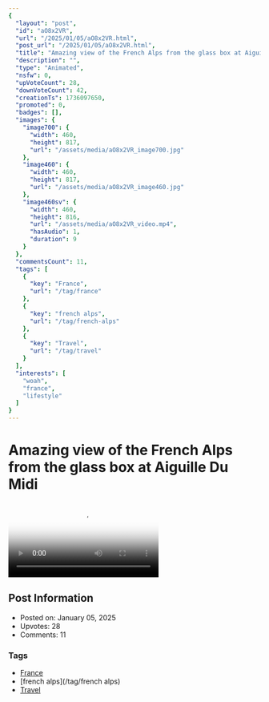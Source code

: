```yaml
---
{
  "layout": "post",
  "id": "aO8x2VR",
  "url": "/2025/01/05/aO8x2VR.html",
  "post_url": "/2025/01/05/aO8x2VR.html",
  "title": "Amazing view of the French Alps from the glass box at Aiguille Du Midi",
  "description": "",
  "type": "Animated",
  "nsfw": 0,
  "upVoteCount": 28,
  "downVoteCount": 42,
  "creationTs": 1736097650,
  "promoted": 0,
  "badges": [],
  "images": {
    "image700": {
      "width": 460,
      "height": 817,
      "url": "/assets/media/aO8x2VR_image700.jpg"
    },
    "image460": {
      "width": 460,
      "height": 817,
      "url": "/assets/media/aO8x2VR_image460.jpg"
    },
    "image460sv": {
      "width": 460,
      "height": 816,
      "url": "/assets/media/aO8x2VR_video.mp4",
      "hasAudio": 1,
      "duration": 9
    }
  },
  "commentsCount": 11,
  "tags": [
    {
      "key": "France",
      "url": "/tag/france"
    },
    {
      "key": "french alps",
      "url": "/tag/french-alps"
    },
    {
      "key": "Travel",
      "url": "/tag/travel"
    }
  ],
  "interests": [
    "woah",
    "france",
    "lifestyle"
  ]
}
---
```


# Amazing view of the French Alps from the glass box at Aiguille Du Midi

<video controls playsinline loop poster="/assets/media/aO8x2VR_image460.jpg">
  <source src="/assets/media/aO8x2VR_video.mp4" type="video/mp4">
  Your browser does not support the video tag.
</video>

## Post Information

- Posted on: January 05, 2025
- Upvotes: 28
- Comments: 11

### Tags

- [France](/tag/France)
- [french alps](/tag/french alps)
- [Travel](/tag/Travel)
